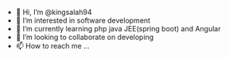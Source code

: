 - 👋 Hi, I’m @kingsalah94
- 👀 I’m interested in software development 
- 🌱 I’m currently learning php java JEE(spring boot) and Angular
- 💞️ I’m looking to collaborate on developing 
- 📫 How to reach me ...

<!---
kingsalah94/kingsalah94 is a ✨ special ✨ repository because its `README.md` (this file) appears on your GitHub profile.
You can click the Preview link to take a look at your changes.
--->
